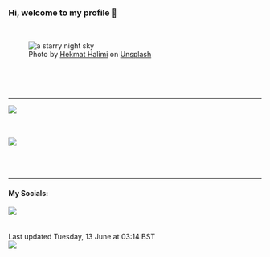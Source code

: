 <h3>Hi, welcome to my profile 👋</h3>

<br />
<figure>
  <img
    src="https://images.unsplash.com/photo-1660004631371-f0b7f9cebd03?crop=entropy&cs=tinysrgb&fit=max&fm=jpg&ixid=M3wyNzQ3MDB8MHwxfHJhbmRvbXx8fHx8fHx8fDE2ODY2MTg3MDl8&ixlib=rb-4.0.3&q=80&w=1080&auto=format"
    alt="a starry night sky" 
  />
  <figcaption>Photo by <a
    href="https://unsplash.com/@hekmat_halimi?utm_source=Profile%20readme&utm_medium=referral">Hekmat Halimi</a> on <a
    href="https://unsplash.com/?utm_source=Profile%20readme&utm_medium=referral">Unsplash</a></figcaption>
</figure>




  <br /><br /><br />

<hr />
<img
  src="https://github-readme-stats.vercel.app/api?username=shanelucy&show_icons=true&theme=calm"
/>
<br /><br /><br />

<img 
  src="https://github-readme-stats.vercel.app/api/top-langs/?username=shanelucy&theme=calm"
/>
<br /><br /><br /><br />
<hr />
<h4>My Socials:</h4>
<a href="https://uk.linkedin.com/in/shane-lucy-4735b616a">
  <img
    src="https://img.shields.io/badge/linkedin%20-%230077B5.svg?&style=for-the-badge&logo=linkedin&logoColor=white"
  />
</a>
<br /><br /><br />
Last updated Tuesday, 13 June at 03:14 BST
<br />
<img
  src="https://github.com/ShaneLucy/ShaneLucy/workflows/README%20build/badge.svg"
/>
